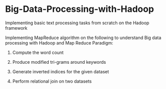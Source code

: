 # Big-Data-Processing-with-Hadoop
Implementing basic text processing tasks from scratch on the Hadoop framework

Implementing MapReduce algorithm on the following to understand Big data processing with Hadoop and Map Reduce Paradigm:

1) Compute the word count

2) Produce modified tri-grams around keywords

3) Generate inverted indices for the given dataset

4) Perform relational join on two datasets
